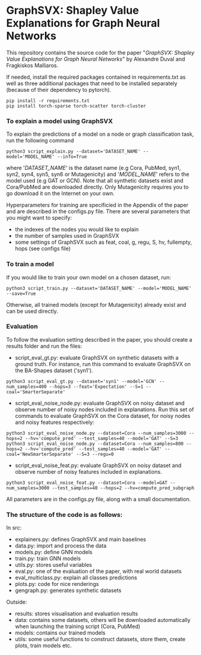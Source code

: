 
# GraphSVX: Shapley Value Explanations for Graph Neural Networks 

This repository contains the source code for the paper "_GraphSVX: Shapley Value Explanations for Graph Neural Networks_"
by Alexandre Duval and Fragkiskos Malliaros. 

If needed, install the required packages contained in requirements.txt as well as three additional packages 
that need to be installed separately (because of their dependency to pytorch). 
```
pip install -r requirements.txt
pip install torch-sparse torch-scatter torch-cluster
```

### To explain a model using GraphSVX
To explain the predictions of a model on a node or graph classification task, run the following command
```
python3 script_explain.py --dataset='DATASET_NAME' --model='MODEL_NAME' --info=True
```
where '_DATASET_NAME_' is the dataset name (e.g Cora, PubMed, syn1, syn2, syn4, syn5, syn6 or Mutagenicity) and 
'_MODEL_NAME_' refers to the model used (e.g GAT or GCN). Note that all synthetic datasets exist and Cora/PubMed are downloaded directly. Only Mutagenicity
requires you to go download it on the Internet on your own. 

Hyperparameters for training are specificied in the Appendix of the paper
and are described in the configs.py file. There are several parameters that you might want to specify: 
- the indexes of the nodes you would like to explain
- the number of samples used in GraphSVX
- some settings of GraphSVX such as feat, coal, g, regu, S, hv, fullempty, hops (see configs file)

### To train a model 
If you would like to train your own model on a chosen dataset, run: 
```
python3 script_train.py --dataset='DATASET_NAME' --model='MODEL_NAME' --save=True
```
Otherwise, all trained models (except for Mutagenicity) already exist and can be used directly. 

### Evaluation 
To follow the evaluation setting described in the paper, you should create a results folder and run the files: 
- script_eval_gt.py: evaluate GraphSVX on synthetic datasets with a ground truth. For instance, run this command to evaluate GraphSVX on the BA-Shapes dataset ('syn1'). 
```
python3 script_eval_gt.py --dataset='syn1' --model='GCN' --num_samples=400 --hops=3 --feat='Expectation' --S=1 --coal='SmarterSeparate'
```
- script_eval_noise_node.py: evaluate GraphSVX on noisy dataset and observe number of noisy nodes included in explanations. Run this set of commands to evaluate GraphSVX on the Cora dataset, for noisy nodes and noisy features respectively: 
```
python3 script_eval_noise_node.py --dataset=Cora --num_samples=3000 --hops=2 --hv='compute_pred' --test_samples=40 --model='GAT' --S=3 
python3 script_eval_noise_node.py --dataset=Cora --num_samples=800 --hops=2 --hv='compute_pred' --test_samples=40 --model='GAT' --coal='NewSmarterSeparate' --S=3 --regu=0
```
- script_eval_noise_feat.py: evaluate GraphSVX on noisy dataset and observe number of noisy features included in explanations.
```
python3 script_eval_noise_feat.py --dataset=Cora --model=GAT --num_samples=3000 --test_samples=40 --hops=2 --hv=compute_pred_subgraph
```
All parameters are in the configs.py file, along with a small documentation. 


### The structure of the code is as follows: 
In src: 
- explainers.py: defines GraphSVX and main baselines
- data.py: import and process the data 
- models.py: define GNN models
- train.py: train GNN models
- utils.py: stores useful variables
- eval.py: one of the evaluation of the paper, with real world datasets
- eval_multiclass.py: explain all classes predictions
- plots.py: code for nice renderings
- gengraph.py: generates synthetic datasets

Outside: 
- results: stores visualisation and evaluation results
- data: contains some datasets, others will be downloaded automatically when launching the training script (Cora, PubMed)
- models: contains our trained models
- utils: some useful functions to construct datasets, store them, create plots, train models etc. 
